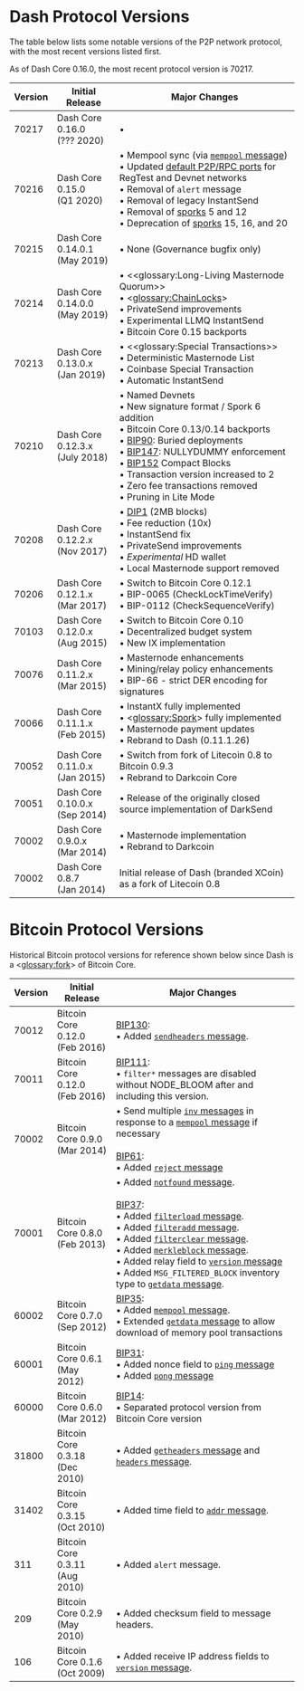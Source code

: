 # Dash Protocol Versions
The table below lists some notable versions of the P2P network protocol, with the most recent versions listed first.

As of Dash Core 0.16.0, the most recent protocol version is 70217.

| Version | Initial Release                    | Major Changes
|---------|------------------------------------|--------------
| 70217  | Dash Core 0.16.0 <br>(??? 2020)  | •
| 70216  | Dash Core 0.15.0 <br>(Q1 2020)  | • Mempool sync (via [`mempool` message](core-ref-p2p-network-data-messages#mempool))<br>• Updated [default P2P/RPC ports](core-ref-p2p-network-constants-and-defaults) for RegTest and Devnet networks<br>• Removal of `alert` message<br>• Removal of legacy InstantSend<br>• Removal of [sporks](core-ref-p2p-network-control-messages#spork) 5 and 12<br>• Deprecation of [sporks](core-ref-p2p-network-control-messages#spork) 15, 16, and 20
| 70215  | Dash Core 0.14.0.1 <br>(May 2019)  | • None (Governance bugfix only)
| 70214  | Dash Core 0.14.0.0 <br>(May 2019)  | • <<glossary:Long-Living Masternode Quorum>><br>• <<glossary:ChainLocks>><br>• PrivateSend improvements<br>• Experimental LLMQ InstantSend<br>• Bitcoin Core 0.15 backports
| 70213  | Dash Core 0.13.0.x <br>(Jan 2019)  | • <<glossary:Special Transactions>><br>• Deterministic Masternode List<br>• Coinbase Special Transaction<br>• Automatic InstantSend
| 70210  | Dash Core 0.12.3.x <br>(July 2018)  | • Named Devnets<br>• New signature format / Spork 6 addition<br>• Bitcoin Core 0.13/0.14 backports<br>• [BIP90](https://github.com/bitcoin/bips/blob/master/bip-0090.mediawiki): Buried deployments<br>• [BIP147](https://github.com/bitcoin/bips/blob/master/bip-0147.mediawiki): NULLYDUMMY enforcement<br>• [BIP152](https://github.com/bitcoin/bips/blob/master/bip-0152.mediawiki) Compact Blocks<br>• Transaction version increased to 2<br>• Zero fee transactions removed<br>• Pruning in Lite Mode
| 70208  | Dash Core 0.12.2.x <br>(Nov 2017)  | • [DIP1](https://github.com/dashpay/dips/blob/master/dip-0001.md) (2MB blocks)<br>• Fee reduction (10x)<br>• InstantSend fix<br>• PrivateSend improvements<br>• _Experimental_ HD wallet<br>• Local Masternode support removed
| 70206  | Dash Core 0.12.1.x <br>(Mar 2017)  | • Switch to Bitcoin Core 0.12.1<br>• BIP-0065 (CheckLockTimeVerify)<br>• BIP-0112 (CheckSequenceVerify)
| 70103  | Dash Core 0.12.0.x <br>(Aug 2015)  | • Switch to Bitcoin Core 0.10<br>• Decentralized budget system<br>• New IX implementation
| 70076  | Dash Core 0.11.2.x <br>(Mar 2015)  | • Masternode enhancements<br>• Mining/relay policy enhancements<br>• BIP-66 - strict DER encoding for signatures
| 70066  | Dash Core 0.11.1.x <br>(Feb 2015)  | • InstantX fully implemented<br>• <<glossary:Spork>> fully implemented<br>• Masternode payment updates<br>• Rebrand to Dash (0.11.1.26)
| 70052  | Dash Core 0.11.0.x <br>(Jan 2015)  | • Switch from fork of Litecoin 0.8 to Bitcoin 0.9.3<br>• Rebrand to Darkcoin Core
| 70051  | Dash Core 0.10.0.x <br>(Sep 2014)  | • Release of the originally closed source implementation of DarkSend
| 70002  | Dash Core 0.9.0.x <br>(Mar 2014)   | • Masternode implementation<br>• Rebrand to Darkcoin
| 70002  | Dash Core 0.8.7 <br>(Jan 2014)     | Initial release of Dash (branded XCoin) as a fork of Litecoin 0.8

# Bitcoin Protocol Versions

Historical Bitcoin protocol versions for reference shown below since Dash is a <<glossary:fork>> of Bitcoin Core.

| Version | Initial Release                    | Major Changes
|---------|------------------------------------|--------------
| 70012   | Bitcoin Core 0.12.0 <br>(Feb 2016) | [BIP130](https://github.com/bitcoin/bips/blob/master/bip-0130.mediawiki): <br>• Added [`sendheaders` message](core-ref-p2p-network-control-messages#sendheaders).
| 70011   | Bitcoin Core 0.12.0 <br>(Feb 2016) | [BIP111](https://github.com/bitcoin/bips/blob/master/bip-0111.mediawiki): <br>• `filter*` messages are disabled without NODE_BLOOM after and including this version.
| 70002   | Bitcoin Core 0.9.0 <br>(Mar 2014)  | • Send multiple [`inv` messages](core-ref-p2p-network-data-messages#inv) in response to a [`mempool` message](core-ref-p2p-network-data-messages#mempool) if necessary <br><br>[BIP61](https://github.com/bitcoin/bips/blob/master/bip-0061.mediawiki): <br>• Added [`reject` message](core-ref-p2p-network-control-messages#reject)
| 70001   | Bitcoin Core 0.8.0 <br>(Feb 2013)  | • Added [`notfound` message](core-ref-p2p-network-data-messages#notfound). <br><br>[BIP37](https://github.com/bitcoin/bips/blob/master/bip-0137.mediawiki): <br>• Added [`filterload` message](core-ref-p2p-network-control-messages#filterload). <br>• Added [`filteradd` message](core-ref-p2p-network-control-messages#filteradd). <br>• Added [`filterclear` message](core-ref-p2p-network-control-messages#filterclear). <br>• Added [`merkleblock` message](core-ref-p2p-network-data-messages#merkleblock). <br>• Added relay field to [`version` message](core-ref-p2p-network-control-messages#version) <br>• Added `MSG_FILTERED_BLOCK` inventory type to [`getdata` message](core-ref-p2p-network-data-messages#getdata).
| 60002   | Bitcoin Core 0.7.0 <br>(Sep 2012)  | [BIP35](https://github.com/bitcoin/bips/blob/master/bip-0035.mediawiki): <br>• Added [`mempool` message](core-ref-p2p-network-data-messages#mempool). <br>• Extended [`getdata` message](core-ref-p2p-network-data-messages#getdata) to allow download of memory pool transactions
| 60001   | Bitcoin Core 0.6.1 <br>(May 2012)  | [BIP31](https://github.com/bitcoin/bips/blob/master/bip-0031.mediawiki): <br>• Added nonce field to [`ping` message](core-ref-p2p-network-control-messages#ping) <br>• Added [`pong` message](core-ref-p2p-network-control-messages#pong)
| 60000   | Bitcoin Core 0.6.0 <br>(Mar 2012)  | [BIP14](https://github.com/bitcoin/bips/blob/master/bip-0014.mediawiki): <br>• Separated protocol version from Bitcoin Core version
| 31800   | Bitcoin Core 0.3.18 <br>(Dec 2010) | • Added [`getheaders` message](core-ref-p2p-network-data-messages#getheaders) and [`headers` message](core-ref-p2p-network-data-messages#headers).
| 31402   | Bitcoin Core 0.3.15 <br>(Oct 2010) | • Added time field to [`addr` message](core-ref-p2p-network-control-messages#addr).
| 311     | Bitcoin Core 0.3.11 <br>(Aug 2010) | • Added `alert` message.
| 209     | Bitcoin Core 0.2.9 <br>(May 2010)  | • Added checksum field to message headers.
| 106     | Bitcoin Core 0.1.6 <br>(Oct 2009)  | • Added receive IP address fields to [`version` message](core-ref-p2p-network-control-messages#version).
